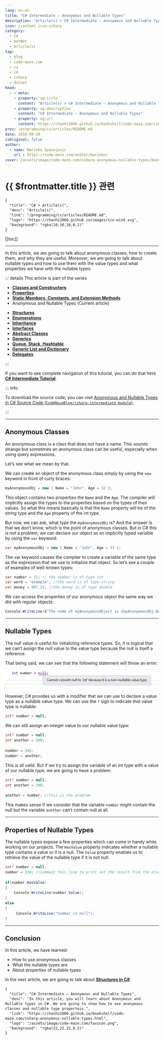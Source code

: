 ```yaml
---
lang: en-US
title: "C# Intermediate – Anonymous and Nullable Types"
description: "Article(s) > C# Intermediate – Anonymous and Nullable Types"
icon: iconfont icon-csharp
category:
  - C#
  - DotNet
  - Article(s)
tag:
  - blog
  - code-maze.com
  - cs
  - c#
  - csharp
  - dotnet
head:
  - - meta:
    - property: og:title
      content: "Article(s) > C# Intermediate – Anonymous and Nullable Types"
    - property: og:description
      content: "C# Intermediate – Anonymous and Nullable Types"
    - property: og:url
      content: https://chanhi2000.github.io/bookshelf/code-maze.com/csharp-anonymous-nullable-types.html
prev: /programming/cs/articles/README.md
date: 2018-09-28
isOriginal: false
author:
  - name: Marinko Spasojević
    url : https://code-maze.com/author/marinko/
cover: /assets/image/code-maze.com/csharp-anonymous-nullable-types/banner.png
---
```


# {{ $frontmatter.title }} 관련

```component VPCard
{
  "title": "C# > Article(s)",
  "desc": "Article(s)",
  "link": "/programming/cs/articles/README.md",
  "logo": "https://chanhi2000.github.io/images/ico-wind.svg",
  "background": "rgba(10,10,10,0.2)"
}
```

[[toc]]

---

<SiteInfo
  name="C# Intermediate – Anonymous and Nullable Types"
  desc="In this article, you will learn about Anonymous and Nullable types in C#. We are going to show how to use anonymous classes and nullable type properteis."
  url="https://code-maze.com/csharp-anonymous-nullable-types"
  logo="/assets/image/code-maze.com/favicon.png"
  preview="/assets/image/code-maze.com/csharp-anonymous-nullable-types/banner.png"/>

In this article, we are going to talk about anonymous classes, how to create them, and why they are useful. Moreover, we are going to talk about nullable types and how to use them with the value types and what properties we have with the nullable types.

::: details This article is part of the series

- [**Classes and Constructors**](/code-maze.com/csharp-classes-constructors.md)
- [**Properties**](/code-maze.com/csharp-properties.md)
- [**Static Members, Constants, and Extension Methods**](/code-maze.com/csharp-static-members-constants-extension-methods.md)
- Anonymous and Nullable Types (Current article)
<!-- - [**Anonymous and Nullable Types**](/code-maze.com/csharp-anonymous-nullable-types.md) -->
- [**Structures**](/code-maze.com/csharp-structures.md)
- [**Enumerations**](/code-maze.com/csharp-enumerations.md)
- [**Inheritance**](/code-maze.com/csharp-inheritance.md)
- [**Interfaces**](/code-maze.com/csharp-interfaces.md)
- [**Abstract Classes**](/code-maze.com/csharp-abstract-classes.md)
- [**Generics**](/code-maze.com/csharp-generics.md)
- [**Queue, Stack, Hashtable**](/code-maze.com/csharp-queue-stack-hashtable.md)
- [**Generic List and Dictionary**](/code-maze.com/cshart-generic-list-dictionary.md)
- [**Delegates**](/code-maze.com/csharp-delegates.md)

:::

If you want to see complete navigation of this tutorial, you can do that here [**C# Intermediate Tutorial**](/code-maze.com/csharp-intermediate-tutorial-oop.md).

::: info

To download the source code, you can visit [Anonymous and Nullable Types in C# Source Code (<FontIcon icon="iconfont icon-github"/>`CodeMazeBlog/csharp-intermediate-module`)](https://github.com/CodeMazeBlog/csharp-intermediate-module/tree/anonymous-nullable-types).

:::

---

## Anonymous Classes

An anonymous class is a class that does not have a name. This sounds strange but sometimes an anonymous class can be useful, especially when using query expressions.

Let’s see what we mean by that.

We can create an object of the anonymous class simply by using the `new` keyword in front of curly braces:

```cs
myAnonymousObj = new { Name = "John", Age = 32 };
```

This object contains two properties the `Name` and the `Age`. The compiler will implicitly assign the types to the properties based on the types of their values. So what this means basically is that the `Name` property will be of the string type and the `Age` property of the int type.

But now, we can ask, what type the `myAnonymousObj` is? And the answer is that we don’t know, which is the point of anonymous classes. But in C# this is not a problem, we can declare our object as an implicitly typed variable by using the `var` keyword:

```cs
var myAnonymousObj = new { Name = "John", Age = 32 };
```

The var keyword causes the compiler to create a variable of the same type as the expression that we use to initialize that object. So let’s see a couple of examples of well-known types:

```cs
var number = 15; // the number is of type int
var word = "example"; //the word is of type string
var money = 987.32; //the money is of type double
```

We can access the properties of our anonymous object the same way we did with regular objects:

```cs
Console.WriteLine($"The name of myAnonymousObject is {myAnonymousObj.Name}, the age is {myAnonymousObj.Age}");
```

---

## Nullable Types

The null value is useful for initializing reference types. So, it is logical that we can’t assign the null value to the value type because the null is itself a reference.

That being said, we can see that the following statement will throw an error:

![nullable type error - Anonymous and Nullable types in C#](/assets/image/code-maze.com/csharp-anonymous-nullable-types/09-Nullable_Error.png)

However, C# provides us with a modifier that we can use to declare a value type as a nullable value type. We can use the `?` sign to indicate that value type is nullable:

```cs
int? number = null;
```

We can still assign an integer value to our nullable value type:

```cs
int? number = null;
int another = 200;

number = 345;
number = another;
```

This is all valid. But if we try to assign the variable of an int type with a value of our nullable type, we are going to have a problem:

```cs
int? number = null;
int another = 200;

another = number; //this is the problem
```

This makes sense if we consider that the variable `number` might contain the null but the variable `another` can’t contain null at all.

---

## Properties of Nullable Types

The nullable types expose a few properties which can come in handy while working on our projects. The `HasValue` property indicates whether a nullable type contains a value or it is a null. The `Value` property enables us to retrieve the value of the nullable type if it is not null:

```cs
int? number = null;
number = 234; //comment this line to print out the result from the else block

if(number.HasValue)
{
    Console.WriteLine(number.Value);
}
else
{
     Console.WriteLine("number is null");
}
```

---

## Conclusion

In this article, we have learned:

- How to use anonymous classes
- What the nullable types are
- About properties of nullable types

In the next article, we are going to talk about [**Structures in C#**](/code-maze.com/csharp-structures.md).

<!-- TODO: add ARTICLE CARD -->
```component VPCard
{
  "title": "C# Intermediate – Anonymous and Nullable Types",
  "desc": "In this article, you will learn about Anonymous and Nullable types in C#. We are going to show how to use anonymous classes and nullable type properteis.",
  "link": "https://chanhi2000.github.io/bookshelf/code-maze.com/csharp-anonymous-nullable-types.html",
  "logo": "/assets/image/code-maze.com/favicon.png",
  "background": "rgba(22,22,22,0.2)"
}
```


